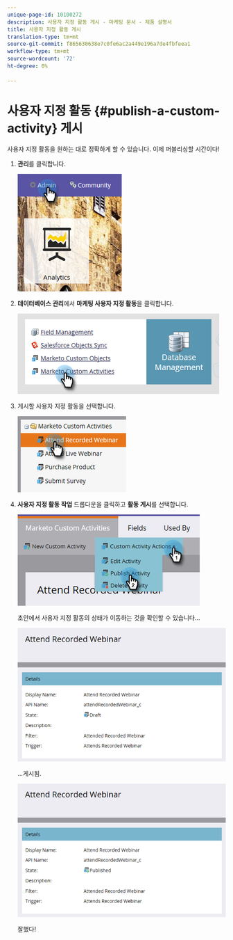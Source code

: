 ```yaml
---
unique-page-id: 10100272
description: 사용자 지정 활동 게시 - 마케팅 문서 - 제품 설명서
title: 사용자 지정 활동 게시
translation-type: tm+mt
source-git-commit: f865630638e7c0fe6ac2a449e196a7de4fbfeea1
workflow-type: tm+mt
source-wordcount: '72'
ht-degree: 0%

---
```



# 사용자 지정 활동 {#publish-a-custom-activity} 게시

사용자 지정 활동을 원하는 대로 정확하게 할 수 있습니다. 이제 퍼블리싱할 시간이다!

1. **관리**&#x200B;를 클릭합니다.

   ![](assets/one-2.png)

1. **데이터베이스 관리**&#x200B;에서 **마케팅 사용자 지정 활동**&#x200B;을 클릭합니다.

   ![](assets/two-2.png)

1. 게시할 사용자 지정 활동을 선택합니다.

   ![](assets/three-2.png)

1. **사용자 지정 활동 작업** 드롭다운을 클릭하고 **활동 게시**&#x200B;를 선택합니다.

   ![](assets/four-2.png)

   초안에서 사용자 지정 활동의 상태가 이동하는 것을 확인할 수 있습니다...

   ![](assets/five-2.png)

   ...게시됨.

   ![](assets/six-2.png)

   잘했다!
